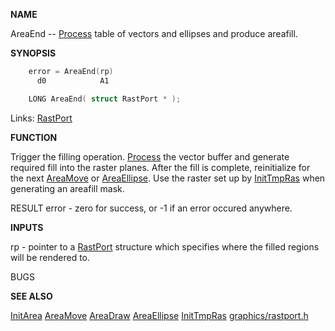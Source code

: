 
**NAME**

AreaEnd -- [Process](_0078) table of vectors and ellipses and produce areafill.


**SYNOPSIS**

```c
    error = AreaEnd(rp)
      d0            A1

    LONG AreaEnd( struct RastPort * );

```
Links: [RastPort](_00AF) 

**FUNCTION**

Trigger the filling operation.
[Process](_0078) the vector buffer and generate required
fill into the raster planes. After the fill is complete, reinitialize
for the next [AreaMove](AreaMove) or [AreaEllipse](AreaEllipse). Use the raster set up by
[InitTmpRas](InitTmpRas) when generating an areafill mask.

RESULT
error - zero for success, or -1 if an error occured anywhere.

**INPUTS**

rp - pointer to a [RastPort](_00AF) structure which specifies where the filled
regions will be rendered to.

BUGS

**SEE ALSO**

[InitArea](InitArea) [AreaMove](AreaMove) [AreaDraw](AreaDraw) [AreaEllipse](AreaEllipse)  [InitTmpRas](InitTmpRas)
[graphics/rastport.h](_00AF)
